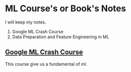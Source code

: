 # ML Course's or Book's Notes
I will keep my notes.

1. Google ML Crash Course
2. Data Preparation and Feature Engineering in ML

## [Google ML Crash Course](https://developers.google.com/machine-learning/crash-course/ml-intro)

This course give us a fundamental of ml. 
